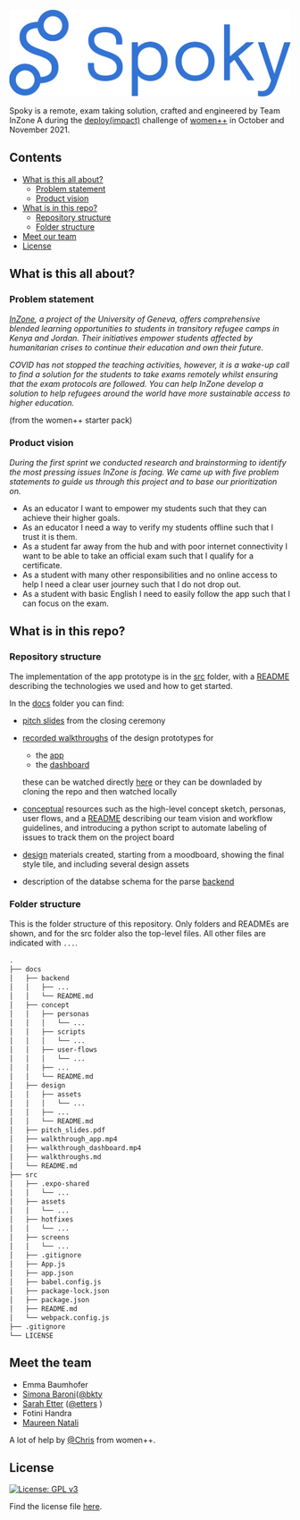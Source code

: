 ![Spoky](/docs/design/Logo_blue.png)

Spoky is a remote, exam taking solution, crafted and engineered by Team InZone A during the [deploy(impact)](https://www.womenplusplus.ch/deploy-impact) challenge of [women++](https://www.womenplusplus.ch/) in October and November 2021.


## Contents

- [What is this all about?](#product)
  - [Problem statement](#problem)
  - [Product vision](#vision)
- [What is in this repo?](#repo)
  - [Repository structure](#repoS)
  - [Folder structure](#folderS)
- [Meet our team](#team)
- [License](#lic)


<a name="product"><h2>What is this all about?</h2></a>

<a name="problem"><h3>Problem statement</h3></a>

*[InZone](https://www.unige.ch/inzone/), a project of the University of Geneva, offers comprehensive blended learning opportunities to students in transitory refugee camps in Kenya and Jordan. Their initiatives empower students affected by humanitarian crises to continue their education and own their future.*

*COVID has not stopped the teaching activities, however, it is a wake-up call to find a solution for the students to take exams remotely whilst ensuring that the exam protocols are followed. You can help InZone develop a solution to help refugees around the world have more sustainable access to higher education.*

(from the women++ starter pack)

<a name="vision"><h3>Product vision</h3></a>

*During the first sprint we conducted research and brainstorming to identify the most pressing issues InZone is facing. We came up with five problem statements to guide us through this project and to base our prioritization on.*

- As an educator I want to empower my students such that they can achieve their higher goals.
- As an educator I need a way to verify my students offline such that I trust it is them.
- As a student far away from the hub and with poor internet connectivity I want to be able to take an official exam such that I qualify for a certificate.
- As a student with many other responsibilities and no online access to help I need a clear user journey such that I do not drop out.
- As a student with basic English I need to easily follow the app such that I can focus on the exam.



<a name="repo"><h2>What is in this repo?</h2></a>

<a name="repoS"><h3>Repository structure</h3></a>

The implementation of the app prototype is in the [src](/src) folder, with a [README](/src/README.md) describing the technologies we used and how to get started.

In the [docs](/docs) folder you can find:
- [pitch slides](/docs/pitch_slides.pdf) from the closing ceremony
- [recorded walkthroughs](/docs/walkthroughs.md) of the design prototypes for
  - the [app](/docs/walkthrough_app.mp4)
  - the [dashboard](/docs/walkthrough_dashboard.mp4)

  these can be watched directly [here](/docs/walkthroughs.md) or they can be downladed by cloning the repo and then watched locally
- [conceptual](/docs/concept/) resources such as the high-level concept sketch, personas, user flows, and a [README](/concept/README.md) describing our team vision and workflow guidelines, and introducing a python script to automate labeling of issues to track them on the project board
- [design](/docs/design/) materials created, starting from a moodboard, showing the final style tile, and including several design assets
- description of the databse schema for the parse [backend](/docs/backend/)

<a name="folderS"><h3>Folder structure</h3></a>

This is the folder structure of this repository. Only folders and READMEs are shown, and for the src folder also the top-level files. All other files are indicated with ```...```.

```
.
├── docs
│   ├── backend
│   │   ├── ...
│   │   └── README.md
│   ├── concept
│   │   ├── personas
│   │   │   └── ...
│   │   ├── scripts
│   │   │   └── ...
│   │   ├── user-flows
│   │   │   └── ...
│   │   ├── ...
│   │   └── README.md
│   ├── design
│   │   ├── assets
│   │   │   └── ...
│   │   ├── ...
│   │   └── README.md
│   ├── pitch_slides.pdf
│   ├── walkthrough_app.mp4
│   ├── walkthrough_dashboard.mp4
│   ├── walkthroughs.md
│   └── README.md
├── src
│   ├── .expo-shared
│   │   └── ...
│   ├── assets
│   │   └── ...
│   ├── hotfixes
│   │   └── ...
│   ├── screens
│   │   └── ...
│   ├── .gitignore
│   ├── App.js
│   ├── app.json
│   ├── babel.config.js
│   ├── package-lock.json
│   ├── package.json
│   ├── README.md
│   └── webpack.config.js
├── .gitignore
└── LICENSE
```


<a name="team"><h2>Meet the team</h2></a>

- Emma Baumhofer
- [Simona Baroni](https://www.linkedin.com/in/simona-baroni-2ba0b3201)([@bkty](https://github.com/bkty)
- [Sarah Etter](https://www.linkedin.com/in/sarah-b-etter-37205494) ([@etters](https://github.com/etters) )
- Fotini Handra
- [Maureen Natali](http://www.maureennatali.ch/)

A lot of help by [@Chris](https://github.com/encima) from women++.

<a name="lic"><h2>License</h2></a>

[![License: GPL v3](https://img.shields.io/badge/License-GPLv3-blue.svg)](https://www.gnu.org/licenses/gpl-3.0)

Find the license file [here](/LICENSE).
